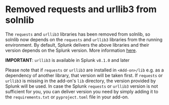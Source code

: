# Removed requests and urllib3 from solnlib

The `requests` and `urllib3` libraries has been removed from solnlib, so solnlib now depends on the `requests` and `urllib3` libraries from the running environment.
By default, Splunk delivers the above libraries and their version depends on the Splunk version. More information [here](https://docs.splunk.com/Documentation/Splunk/9.2.3/ReleaseNotes/Credits).

**IMPORTANT**: `urllib3` is available in Splunk `v8.1.0` and later

Please note that if `requests` or `urllib3` are installed in `<Add-on>/lib` e.g. as a dependency of another library, that version will be taken first.
If `requests` or `urllib3` is missing in the add-on's `lib` directory, the version provided by Splunk will be used. In case the Splunk `requests` or `urllib3` version is not sufficient for you,
you can deliver version you need by simply adding it to the `requirements.txt` or `pyproject.toml` file in your add-on.
